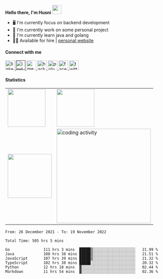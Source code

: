 <!-- ![shelter_gif](https://user-images.githubusercontent.com/70875733/190963880-5813c109-7e1a-4738-afba-316828d56148.gif) <br> -->
<b>Hello there, I'm Husni</b> <img src="https://github.com/TheDudeThatCode/TheDudeThatCode/blob/master/Assets/Hi.gif" width="29px">
* 🖥️ I'm currently focus on backend development
* 🚀 I'm currently work on some personal project
* 🌟 I'm currently learn java and golang
* 👨‍💻 Available for hire | [personal website](https://husfuudev.vercel.app/)

#### Connect with me
<a href="https://www.linkedin.com/in/muhammad-husni-nur-fadillah/"> <img src="https://user-images.githubusercontent.com/70875733/182503151-0970f8fe-abb1-4805-a9a9-83dd89cadc45.png" width="30" alt="linkedin husni"/> </a>
<a href=""> <img src="https://user-images.githubusercontent.com/70875733/182502935-65f42044-9063-47c6-bf4a-0ac09760676c.png" width="30" alt="instagram husni"/> </a>
<a href="https://medium.com/@husfuu"> <img src="https://user-images.githubusercontent.com/70875733/182503249-623db0b3-c275-4b0b-b044-4923fc0d8c48.png" width="30" alt="medium husni"/> </a>
<a href="https://www.hackerrank.com/husfuu"> <img src="https://user-images.githubusercontent.com/70875733/182503596-92f5c183-ef51-4fc8-a7b8-5e3b91b4d00c.svg" width="30" alt="hackerank husni"/> </a>
<a href="https://www.polywork.com/husfuu"> <img src="https://user-images.githubusercontent.com/70875733/182504183-7e132d90-f945-4790-9ed9-a45a9d4cbcee.png" width="30" alt="polywork husni"/> </a>
<a href="https://www.facebook.com/husfuu"> <img src="https://user-images.githubusercontent.com/70875733/201576798-d1835105-96c3-4725-897e-8284a1c0c4e0.png" width="30" alt="facebook husni"/> </a>
<a href="https://twitter.com/tanakafuu"> <img src="https://user-images.githubusercontent.com/70875733/182503042-601096a3-f5d7-46bd-89ff-d397569fe05f.png" width="30" alt="twitter husni"/> </a>
  
#### Statistics
<table>
<tr>
  <td valign="center">
     <img height="120em" src="https://github-readme-stats.vercel.app/api?username=husfuu&show_icons=true&theme=calm"/>
  </td>
  <td>
     <img height="120em" src="https://github-readme-streak-stats.herokuapp.com?user=husfuu&theme=calm&date_format=M%20j%5B%2C%20Y%5D"/>
  </td>
</tr>
<tr>
  <td valign="center">
     <img height="140em" src="https://github-readme-stats.vercel.app/api/top-langs/?username=husfuu&layout=compact&theme=calm"/>
  </td>
  <td >
    <img src="https://wakatime.com/share/@039bd02d-64b8-4d8b-b6c4-c5e4ceffafcf/0c88226b-e202-41f0-95bd-f6b2caa67991.svg" width="300" alt="coding activity"/>
  </td>
</tr>
</table>

<!--START_SECTION:waka-->

```text
From: 26 December 2021 - To: 19 November 2022

Total Time: 505 hrs 5 mins

Go               111 hrs 3 mins  █████▒░░░░░░░░░░░░░░░░░░░   21.99 %
Java             108 hrs 38 mins █████▒░░░░░░░░░░░░░░░░░░░   21.51 %
JavaScript       107 hrs 39 mins █████▒░░░░░░░░░░░░░░░░░░░   21.32 %
TypeScript       102 hrs 38 mins █████░░░░░░░░░░░░░░░░░░░░   20.32 %
Python           12 hrs 18 mins  ▓░░░░░░░░░░░░░░░░░░░░░░░░   02.44 %
Markdown         11 hrs 54 mins  ▓░░░░░░░░░░░░░░░░░░░░░░░░   02.36 %
```

<!--END_SECTION:waka-->
